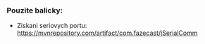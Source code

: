 ### Pouzite balicky:

- Ziskani seriovych portu: https://mvnrepository.com/artifact/com.fazecast/jSerialComm